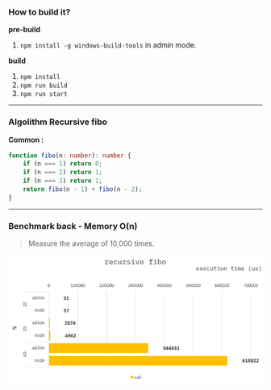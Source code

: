 ### How to build it?

**pre-build**

1. `npm install -g windows-build-tools` in admin mode.

**build**

1. `npm install`
2. `npm run build`
3. `npm run start`

---

### Algolithm Recursive fibo

**Common :**

```ts
function fibo(n: number): number {
    if (n === 1) return 0;
    if (n === 2) return 1;
    if (n === 3) return 1;
    return fibo(n - 1) + fibo(n - 2);
}
```

---

### Benchmark back - Memory O(n)

> Measure the average of 10,000 times.

![](./resource/benchmark.png)
